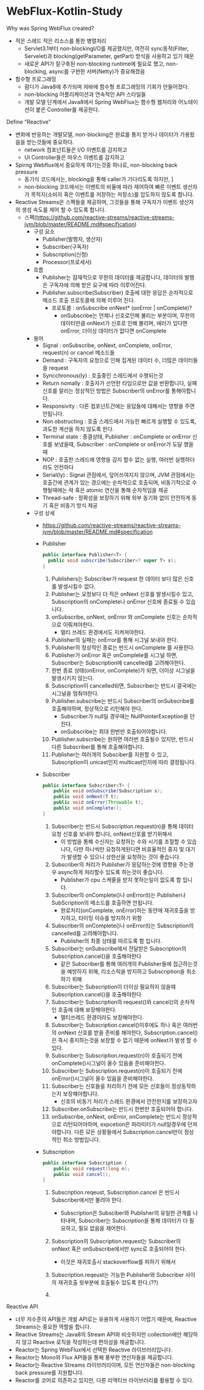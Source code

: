 # WebFlux-Kotlin-Study

Why was Spring WebFlux created?
* 적은 스레드 적은 리소스를 통한 병렬처리
  * Servlet3.1부터 non-blockingI/O를 제공했지만, 여전히 sync동작(Filter, Servelet)과 blocking(getParameter, getPart) 방식을 사용하고 있기 때문
  * 새로운 API가 잘구축된 non-blocking runtime에 필요로 했고, non-blocking, async를 구현한 서버(Netty)가 중요해졌음
* 함수형 프로그래밍
  * 람다가 Java8에 추가되며 자바에 함수형 프로그래밍의 기회가 만들어졌다.
  * non-blocking 어플리케이션과 연속적인 API 스타일들
  * 개발 모델 단계에서 Java8에서 Spring WebFlux는 함수형 웹처리와 어노테이션이 붙은 Controller를 제공한다.

Define "Reactive"
* 변화에 반응하는 개발모델, non-blocking은 완료를 통지 받거나 데이터가 가용됬음을 받는것들에 중요하다.
  * network 컴포넌트들은 I/O 이벤트를 감지하고
  * UI Controller들은 마우스 이벤트를 감지하고
* Spirng Webflux에서 중요하게 여기는것중 하나로, non-blocking back pressure
  * 동기식 코드에서는, blocking을 통해 caller가 기다리도록 하지만, ]
  * non-blocking 코드에서는 이벤트의 비율에 따라 제어하여 빠른 이벤트 생산자가 목적지(소비자 혹은 이벤트를 저장하는 저장소)를 압도하지 않도록 합니다.
* Reactive Streams은 스펙들을 제공하며, 그것들을 통해 구독자가 이벤트 생산자의 생성 속도를 제어 할 수 있도록 합니다.
  * 스펙(https://github.com/reactive-streams/reactive-streams-jvm/blob/master/README.md#specification)
    * 구성 요소
      * Publisher(발행자, 생산자)
      * Subscriber(구독자)
      * Subscription(신청)
      * Processor(프로세서)
    * 흐름
      * Publisher는 잠재적으로 무한의 데이터를 제공합니다, 데이터의 발행은 구독자에 의해 받은 요구에 따라 이루어진다.
      * Publisher.subscribe(Subscriber) 호출에 대한 응답은 순차적으로 메소드 호출 프로토콜에 의해 이루어 진다.
        * 프로토콜 : onSubscribe onNext* (onError | onComplete)?
          * onSubscribe는 언제나 신호로인해 불리는 부분이며, 무한의 데이터만큼 onNext가 신호로 인해 불리며, 에러가 있다면 onError, 더이상 데이터가 없다면 onComplete
    * 용어
      * Signal : onSubscribe, onNext, onComplete, onError, request(n) or cancel 메소드들
      * Demand : 구독자의 요청으로 인해 집계된 데이터 수, 더많은 데이터들을 request
      * Syncchronous(ly) : 호출중인 스레드에서 수행되는것
      * Return nomally : 호출자가 선언한 타임으로만 값을 반환합니다, 실패 신호를 알리는 정상적인 방법은 Subscriber의 onError를 통해야합니다.
      * Responsivity : 다른 컴포넌트간에는 응답들에 대해서는 영향을 주면 안됩니다.
      * Non obstructing : 호출 스레드에서 가능한 빠르게 실행할 수 있도록, 과도한 계산을 하지 않도록 한다.
      * Terminal state : 종결상태, Publisher : onComplete or onError 신호를 보냈을때, Subscriber : onComplete or onError가 도달 했을때
      * NOP : 호출한 스레드에 영향을 감지 할수 없는 실행, 여러번 실행하더라도 안전하다
      * Serial(ly) : Signal 관점에서, 덮어쓰여지지 않으며, JVM 관점에서는 호출간에 관계가 있는 경으에는 순차적으로 호출되며, 비동기적으로 수행될때에는 락 혹은 atomic 연산을 통해 순차적임을 제공
      * Thread-safe : 정확성을 보장하기 위해 외부 동기화 없이 안전하게 동기 혹은 비동기 방식 제공
    * 구성 상세
      * https://github.com/reactive-streams/reactive-streams-jvm/blob/master/README.md#specification
      * Publisher
        ```java
        public interface Publisher<T> {
          public void subscribe(Subscriber<? super T> s);
        }

        ```
        1. Publishers는 Subscriber가 request 한 데이터 보다 많은 신호를 발생시킬수 없다.
        2. Publisher는 요청보다 더 적은 onNext 신호를 발생시킬수 있고, Subscription의 onComplete나 onError 신호에 종료될 수 있습니다.
        3. onSubscribe, onNext, onError 와 onComplete 신호는 순차적으로 이뤄져야한다.
           * 멀티 쓰레드 환경에서도 지켜져야한다.
        4. Publisher의 실패는 onError를 통해 시그널 보내야 한다.
        5. Publisher의 정상적인 종료는 반드시 onComplete 를 사용한다.
        6. Publisher가 onError 혹은 onComplete를 시그널 하면, Subscriber는 Subscription에 cancelled를 고려해야한다.
        7. 한번 종료 상태(onError, onComplete)가 되면, 더이상 시그널을 발생시키지 않는다.
        8. Subscription이 cancelled되면, Subscriber는 반드시 결국에는 시그널을 멈춰야한다.
        9. Publisher.subscribe는 반드시 Subscriber의 onSubscribe를 호출해야하며, 정상적으로 리턴해야 한다.
           * Subscriber가 null일 경우에는 NullPointerException을 던진다.
           * onSubscribe는 최대 한번만 호출되어야합니다.
        10. Publisher.subscribe는 원하면 여러번 호출될수 있지만, 반드시 다른 Subscriber를 통해 호출해야합니다.
        11. Publisher는 여러개의 Subsciber를 지원할 수 있고, Subscription이 unicast인지 multicast인지에 따라 결정됩니다.
        
      * Subscriber
        ```java
        public interface Subscriber<T> {
            public void onSubscribe(Subscription s);
            public void onNext(T t);
            public void onError(Throwable t);
            public void onComplete();
        }

        ```
        1. Subscriber는 반드시 Subscription.request(n)을 통해 데이터 요청 신호를 보내야 합니다, onNext신호를 받기위해서
           * 이 방법을 통해 수신자는 요청하는 수와 시기를 조절할 수 있습니다, 다만 하나씩만 요청하게된다면 비효율적인 중지 및 대기 가 발생할 수 있으니 상한선을 요청하는 것이 좋습니다.
        2. Subscriber의 처리가 Publisher가 응답하는것에 영향을 주는경우 async하게 처리할수 있도록 하는것이 좋습니다.
           * Publisher가 cpu 스케줄을 받지 못하는일이 없도록 함 입니다.
        3. Subscriber의 onComplete()나 onError(t)는 Publisher나 SubScription의 메소드를 호출하면 안됩니다.
           * 완료처리(onComplete, onError)하는 동안에 재귀호출을 방지하고, 타이밍 이슈를 방지하기 위함
        4. Subscriber의 onComplete()나 onError(t)는 Subscription의 cancelled를 고려해야합니다.
           * Publisher의 최종 상태를 따르도록 함 입니다.
        5. Subscriber는 onSubscribe에서 전달받은 Subscription의 Subscription.cancel()을 호출해야한다
           * 같은 Subscriber를 통해 여러개의 Publisher들에 접근하는것을 예방하지 위해, 리소스릭을 방지하고 Subscription을 취소하기 위해
        6. Subscriber는 Subscription이 더이상 필요하지 않을때 Subscription.cancel()을 호출해야한다
        7. Subscriber는 Subscription의 request()와 cancel()의 순차적인 호출에 대해 보장해야한다.
           * 멀티쓰레드 환경이라도 보장해야한다.
        8. Subscriber는 Subscription.cancel()이후에도 하나 혹은 여러번의 onNext 신호를 받을 준비를 해야한다, Subscription.cancel()은 즉시 중지하는것을 보장할 수 없기 때문에 onNext가 발생 할 수 있다.
        9. Subscriber는 Subscription.request(n)이 호출되기 전에 onComplete()시그널이 올수 있음을 준비해야한다.
        10. Subscriber는 Subscription.request(n)이 호출되기 전에 onError()시그널이 올수 있음을 준비해야한다.
        11. Subscriber는 신호들을 처리하기 전에 모든 신호들이 정상동작하는지 보장해야합니다.
            * 신호의 비동기 처리가 스레드 환경에서 안전한지를 보장하고자
        12. Subscriber.onSubscribe는 반드시 한번만 호출되어야 합니다.
        13. onSubscribe, onNext, onError, onComplete는 반드시 정상적으로 리턴되어야하며, expcetion은 파라미터가 null일경우에 던져야합니다. 다른 모든 상황들에서 Subscription.cancel만이 정상적인 취소 방법입니다.
        
        
      * Subscription
        ```java
        public interface Subscription {
            public void request(long n);
            public void cancel();
        }

        ```
        1. Subscription.reqeust, Subscription.cancel 은 반드시 Subscriber에서만 불려야 한다.
            * Subscription은 Subsciber와 Publisher의 유일한 관계를 나타내며, Subscriber는 Subscription을 통해 데이터가 더 필요하고, 필요 없음을 제어한다.
        2. Subscription의 Subscription.request는 Subscriber의 onNext 혹은 onSubscribe에서만 sync로 호출되어야 한다.
            *  이것은 재귀호출시 stackoverflow를 피하기 위해서
        3. Subscription.reqeust는 가능한 Publisher와 Subscriber 사이의 재귀호출 윗부분에 호출될수 있도록 한다.(??)
        
        4. 

Reactive API
* 너무 저수준의 API들은 개발 API로는 유용하게 사용하기 어렵기 때문에, Reactive Streams는 중요한 역할을 합니다.
* Reactive Streams는 Java8의 Stream API와 비슷하지만 collection에만 해당하지 않고 Reactive 로직을 작성하는데 편의성을 제공합니다.
* Reactor는 Spring WebFlux에서 선택한 Reactive 라이브러리입니다.
* Reactor는 Mono와 Flux API들을 통해 풍부한 연산자들을 제공합니다.
* Reactor는 Reactive Streams 라이브러리이며, 모든 연산자들은 non-blocking back pressure를 지원합니다.
* Reactor를 코어로 의존하고 있지만, 다른 리액티브 라이브러리를 활용할 수 있다.


    
    



